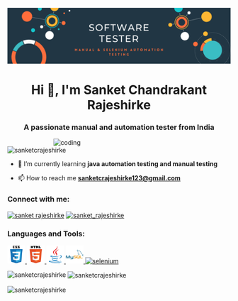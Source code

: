 ![logo](https://github.com/SanketCRajeshirke/SanketCRajeshirke/blob/main/Software%20tester.png)
<h1 align="center">Hi 👋, I'm Sanket Chandrakant Rajeshirke</h1>
<h3 align="center">A passionate manual and automation tester from India</h3>

<img align="right" alt="coding" width="400" src="https://user-images.githubusercontent.com/55389276/140866485-8fb1c876-9a8f-4d6a-98dc-08c4981eaf70.gif">

<p align="left"> <img src="https://komarev.com/ghpvc/?username=sanketcrajeshirke&label=Profile%20views&color=0e75b6&style=flat" alt="sanketcrajeshirke" /> </p>

- 🌱 I’m currently learning **java automation testing and manual testing**

- 📫 How to reach me **sanketcrajeshirke123@gmail.com**

<h3 align="left">Connect with me:</h3>
<p align="left">
<a href="https://linkedin.com/in/SANKET RAJESHIRKE" target="_blank"><img align="center" src="https://raw.githubusercontent.com/rahuldkjain/github-profile-readme-generator/master/src/images/icons/Social/linked-in-alt.svg" alt="sanket rajeshirke" height="30" width="40" /></a>
<a href="https://instagram.com/sanket_rajeshirke" target="blank"><img align="center" src="https://raw.githubusercontent.com/rahuldkjain/github-profile-readme-generator/master/src/images/icons/Social/instagram.svg" alt="sanket_rajeshirke" height="30" width="40" /></a>
</p>

<h3 align="left">Languages and Tools:</h3>
<p align="left"> <a href="https://www.w3schools.com/css/" target="_blank" rel="noreferrer"> <img src="https://raw.githubusercontent.com/devicons/devicon/master/icons/css3/css3-original-wordmark.svg" alt="css3" width="40" height="40"/> </a> <a href="https://www.w3.org/html/" target="_blank" rel="noreferrer"> <img src="https://raw.githubusercontent.com/devicons/devicon/master/icons/html5/html5-original-wordmark.svg" alt="html5" width="40" height="40"/> </a> <a href="https://www.java.com" target="_blank" rel="noreferrer"> <img src="https://raw.githubusercontent.com/devicons/devicon/master/icons/java/java-original.svg" alt="java" width="40" height="40"/> </a> <a href="https://www.mysql.com/" target="_blank" rel="noreferrer"> <img src="https://raw.githubusercontent.com/devicons/devicon/master/icons/mysql/mysql-original-wordmark.svg" alt="mysql" width="40" height="40"/> </a> <a href="https://www.selenium.dev" target="_blank" rel="noreferrer"> <img src="https://raw.githubusercontent.com/detain/svg-logos/780f25886640cef088af994181646db2f6b1a3f8/svg/selenium-logo.svg" alt="selenium" width="40" height="40"/> </a> </p>

<p><img align="left" src="https://github-readme-stats.vercel.app/api/top-langs?username=sanketcrajeshirke&show_icons=true&locale=en&layout=compact" alt="sanketcrajeshirke" /></p>

<p>&nbsp;<img align="center" src="https://github-readme-stats.vercel.app/api?username=sanketcrajeshirke&show_icons=true&locale=en" alt="sanketcrajeshirke" /></p>

<p><img align="center" src="https://github-readme-streak-stats.herokuapp.com/?user=sanketcrajeshirke&" alt="sanketcrajeshirke" /></p>
